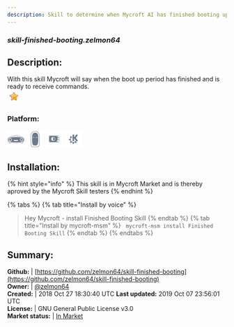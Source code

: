 ```yaml
---
description: Skill to determine when Mycroft AI has finished booting up
---
```


### _skill-finished-booting.zelmon64_  
## Description:  
With this skill Mycroft will say when the boot up period has finished and is ready to receive commands.  
![](../.gitbook/assets/star.png)  
### Platform:  
 ![Mark I](../.gitbook/assets/mark-1-icon.png)  ![Mark II](../.gitbook/assets/mark-2-icon.png)  ![Picroft](../.gitbook/assets/picroft-icon.png)  ![plasmoid](../.gitbook/assets/kde.png)   
  
## Installation:  
{% hint style="info" %}
This skill is in Mycroft Market and is thereby aproved by the Mycroft Skill testers
{% endhint %}
    
{% tabs %}
{% tab title="Install by voice" %}
> Hey Mycroft - install Finished Booting Skill
{% endtab %}
  {% tab title="Install by mycroft-msm" %}
``` mycroft-msm install Finished Booting Skill```
{% endtab %}
  {% endtabs %}
    
## Summary:  
**Github:** | [https://github.com/zelmon64/skill-finished-booting](https://github.com/zelmon64/skill-finished-booting)  
**Owner:** | [@zelmon64](https://github.com/zelmon64)  
**Created:** | 2018 Oct 27 18:30:40 UTC  **Last updated:** 2019 Oct 07 23:56:01 UTC  
**License:** | GNU General Public License v3.0  
**Market status:** | [In Market](https://market.mycroft.ai/skill/skill-finished-booting)  
